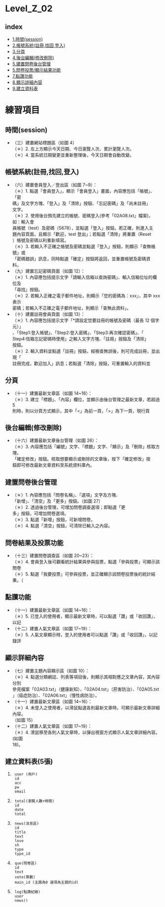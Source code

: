 # Level_Z_02
## index
- [1.時間(session)](#時間session)
- [2.帳號系統(註冊,找回,登入)](#帳號系統註冊找回登入)
- [3.分頁](#分頁)
- [4.後台編輯(修改刪除)](#後台編輯修改刪除)
- [5.建置問卷後台管理](#建置問卷後台管理)
- [5.問卷投票/顯示結果功能](#問卷結果及投票功能)
- [7.點讚功能](#點讚功能)
- [8.顯示詳細內容](#顯示詳細內容)
- [9.建立資料表](#建立資料表5張)


# 練習項目

## 時間(session) 
-   （三）建置網站標題區（如圖 4）  
    （＊）2. 左上方顯示今天日期、今日瀏覽人次、累計瀏覽人次。  
    （＊）4. 當系統日期變更並重新整理後，今天日期會自動改變。  
## 帳號系統(註冊,找回,登入)
-    （六）建置會員登入／登出區（如圖 7~9）：  
    （＊）1. 點選「會員登入」，顯示「會員登入」畫面，內容應包括「帳號」、「密  
    碼」及文字方塊、「登入」及「清除」按鈕、「忘記密碼」及「尚未註冊」  
    文字。  
    （＊）2. 使用後台預先建立的帳號、密碼登入(參考「02A08.txt」檔案)，如：輸入會  
    員帳號（test）及密碼（5678），並點選「登入」按鈕。若正確，則進入主  
    題內容頁面，且顯示「歡迎，test 登出」；若點選「清除」將重置（Reset  
    ）帳號及密碼以利重新填寫。  
    （＊）3. 若輸入不正確之帳號及密碼並點選「登入」按鈕，則顯示「查無帳號」或  
    「密碼錯誤」訊息，同時點選「確定」按鈕將返回，並重置帳號及密碼資  
    料。  
-    （九）建置忘記密碼頁面（如圖 12）：  
    （＊）1. 內容應包括提示文字「請輸入信箱以查詢密碼」、輸入信箱位址的欄位及  
    「尋找」按鈕。  
    （＊）2. 若輸入正確之電子郵件地址，則顯示「您的密碼為：xxx」，其中 xxx 表示  
    密碼；若輸入不正確之電子郵件地址，則顯示「查無此資料」。  
-   （十）建置註冊會員頁面（如圖 13）：  
    （＊）1. 內容應包括提示文字「*請設定您要註冊的帳號及密碼（最長 12 個字元）」  
    、「Step1:登入帳號」、「Step2:登入密碼」、「Step3:再次確認密碼」、「  
    Step4:信箱忘記密碼時使用」之輸入文字方塊、「註冊」按鈕及「清除」  
    按鈕。  
    （＊）2. 輸入資料並點選「註冊」按鈕，經檢查無誤後，則可完成註冊，並出現「  
    註冊完成，歡迎加入」訊息；若點選「清除」按鈕，可重置輸入的資料並  
## 分頁
-   （十一）建置最新文章區（如圖 14~16）：  
    （＊）3. 建立「標題」、「內容」欄位，並顯示由後台管理之最新文章，若超過 5  
    則時，則以分頁方式顯示，其中「<」為前一頁，「>」為下一頁，現行頁  
## 後台編輯(修改刪除)
-    （十六）建置最新文章後台管理（如圖 26）：  
    （＊）3. 內容應包括「編號」文字、「標題」文字、「顯示」及「刪除」核取方塊，  
    「確定修改」按鈕。核取想要顯示或刪除的文章後，按下「確定修改」按  
    鈕即可修改最新文章資料至系統資料庫內。  
## 建置問卷後台管理 
-  （＊）1. 內容應包括「問卷名稱」、「選項」文字及方塊、  
    「新增」、「清空」及「更多」按鈕。（如圖 27）  
    （＊）2. 透過後台管理，可增加問卷調查選項；即點選「更  
    多」按鈕，可增加問卷選項。  
    （＊）3. 點選「新增」按鈕，可新增問卷。  
    （＊）4. 點選「清空」按鈕，可清除已輸入之內容。
## 問卷結果及投票功能 
-   （十三）建置問卷調查區（如圖 20~23）：  
    （＊）4. 會員登入後可觀看統計結果與參與投票，點選「參與投票」可顯示該問卷  
    （＊）5. 點選「我要投票」可參與投票，並正確顯示該問卷投票後的統計結果。（  
## 點讚功能
-   （十一）建置最新文章區（如圖 14~16）：  
    （＊）5. 已登入的使用者，顯示最新文章時，可以點選「讚」或「收回讚」，以記  
-   （十二）建置人氣文章區（如圖 17~19）：  
    （＊）5. 人氣文章顯示時，登入的使用者可以點選「讚」或「收回讚」，以記錄評  
## 顯示詳細內容
-   （七）建置主題內容顯示區（如圖 10）：  
    （＊）4. 點選分類網誌、列表等項目後，則顯示其相對應之文章內容，其內容分別  
    參見檔案「02A03.txt」（健康新知）、「02A04.txt」（菸害防治）、「02A05.txt  
    」（癌症防治）、「02A06.txt」（慢性病防治）。  
-   （十一）建置最新文章區（如圖 14~16）：  
    （＊）4. 未登入之使用者，以滑鼠點選各則最新文章時，可顯示最新文章詳細內容。  
    （如圖 15）  
-   （十二）建置人氣文章區（如圖 17~19）：  
    （＊）4. 滑鼠移至各則人氣文章時，以彈出視窗方式顯示人氣文章詳細內容。(如圖  
    18)。  
## 建立資料表(5張)
1.      user (用戶)  
        id  
        acc  
        pw 
        email  
2.      total(瀏覽人數+時間)  
        id  
        date  
        total  
3.      news(消息區)  
        id  
        title  
        text   
        love  
        sh  
        type    
        type_id 
4.      que(問卷區)  
        id  
        text
        vote(票數)  
        main_id (主題為0 選項為主題的id)
5.      log(點讚紀錄)    
        user    
        news()


        